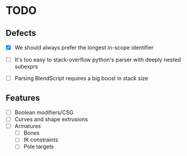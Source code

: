 # TODO
## Defects
+ [x] We should always prefer the longest in-scope identifier
+ [ ] It's too easy to stack-overflow python's parser with deeply nested
      subexprs
+ [ ] Parsing BlendScript requires a big boost in stack size


## Features
+ [ ] Boolean modifiers/CSG
+ [ ] Curves and shape extrusions
+ [ ] Armatures
  + [ ] Bones
  + [ ] IK constraints
  + [ ] Pole targets
